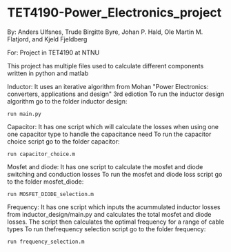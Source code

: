# TET4190-Power_Electronics_project

By: Anders Ulfsnes, Trude Birgitte Byre, Johan P. Hald, Ole Martin M. Flatjord, and Kjeld Fjeldberg

For: Project in TET4190 at NTNU

This project has multiple files used to calculate different components written in python and matlab


Inductor:
It uses an iterative algorithm from Mohan "Power Electronics: converters, applications and design" 3rd ediotion
To run the inductor design algorithm go to the folder inductor design:
 
    run main.py
  
  
Capacitor:
It has one script which will calculate the losses when using one one capacitor type to handle the capacitance need
To run the capacitor choice script go to the folder capacitor:

    run capacitor_choice.m
  
  
Mosfet and diode:
It has one script to calculate the mosfet and diode switching and conduction losses
To run the mosfet and diode loss script go to the folder mosfet_diode:
  
    run MOSFET_DIODE_selection.m  
  
Frequency:
It has one script which inputs the acummulated inductor losses from inductor_design/main.py and calculates the total mosfet and diode losses. The script then calculates the optimal frequency for a range of cable types
To run thefrequency selection script go to the folder frequency:
  
    run frequency_selection.m 
    
    
